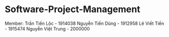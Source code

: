 # Software-Project-Management

Member:
    Trần Tiến Lộc       -   1914038
    Nguyễn Tiến Dũng    -   1912958
    Lê Viết Tiến        -   1915474
    Nguyễn Việt Trung   -   2000000
